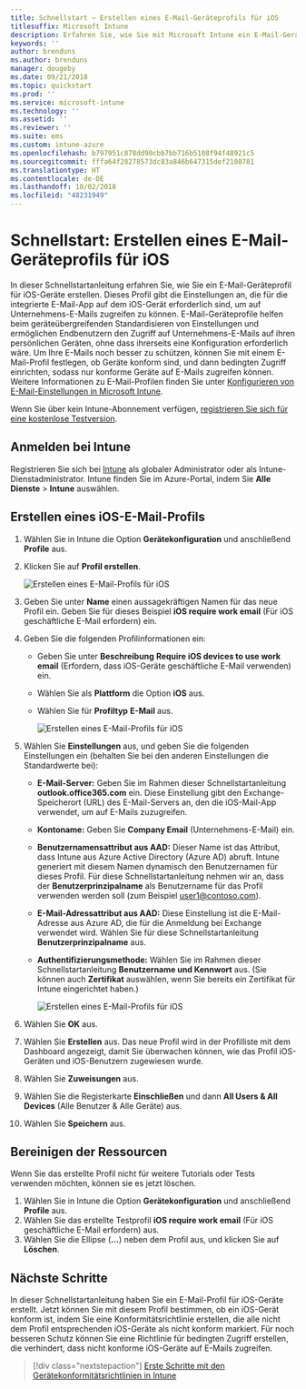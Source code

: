 ```yaml
---
title: Schnellstart – Erstellen eines E-Mail-Geräteprofils für iOS
titlesuffix: Microsoft Intune
description: Erfahren Sie, wie Sie mit Microsoft Intune ein E-Mail-Geräteprofil erstellen können, damit iOS-Geräte sicher auf Unternehmens-E-Mails zugreifen können.
keywords: ''
author: brenduns
ms.author: brenduns
manager: dougeby
ms.date: 09/21/2018
ms.topic: quickstart
ms.prod: ''
ms.service: microsoft-intune
ms.technology: ''
ms.assetid: ''
ms.reviewer: ''
ms.suite: ems
ms.custom: intune-azure
ms.openlocfilehash: b797951c878dd90cbb7bb716b5108f94f48921c5
ms.sourcegitcommit: fffa64f28278573dc83a846b647315def2108781
ms.translationtype: HT
ms.contentlocale: de-DE
ms.lasthandoff: 10/02/2018
ms.locfileid: "48231949"
---
```

# <a name="quickstart-create-an-email-device-profile-for-ios"></a>Schnellstart: Erstellen eines E-Mail-Geräteprofils für iOS

In dieser Schnellstartanleitung erfahren Sie, wie Sie ein E-Mail-Geräteprofil für iOS-Geräte erstellen. Dieses Profil gibt die Einstellungen an, die für die integrierte E-Mail-App auf dem iOS-Gerät erforderlich sind, um auf Unternehmens-E-Mails zugreifen zu können. E-Mail-Geräteprofile helfen beim geräteübergreifenden Standardisieren von Einstellungen und ermöglichen Endbenutzern den Zugriff auf Unternehmens-E-Mails auf ihren persönlichen Geräten, ohne dass ihrerseits eine Konfiguration erforderlich wäre. Um Ihre E-Mails noch besser zu schützen, können Sie mit einem E-Mail-Profil festlegen, ob Geräte konform sind, und dann bedingten Zugriff einrichten, sodass nur konforme Geräte auf E-Mails zugreifen können. Weitere Informationen zu E-Mail-Profilen finden Sie unter [Konfigurieren von E-Mail-Einstellungen in Microsoft Intune](email-settings-configure.md).

Wenn Sie über kein Intune-Abonnement verfügen, [registrieren Sie sich für eine kostenlose Testversion](free-trial-sign-up.md).

## <a name="sign-in-to-intune"></a>Anmelden bei Intune

Registrieren Sie sich bei [Intune](https://aka.ms/intuneportal) als globaler Administrator oder als Intune-Dienstadministrator. Intune finden Sie im Azure-Portal, indem Sie **Alle Dienste** > **Intune** auswählen.

## <a name="create-an-ios-email-profile"></a>Erstellen eines iOS-E-Mail-Profils
1. Wählen Sie in Intune die Option **Gerätekonfiguration** und anschließend **Profile** aus.
2. Klicken Sie auf **Profil erstellen**.
   
   ![Erstellen eines E-Mail-Profils für iOS](media/quickstart-email-profile/ios-create-profile.png)

3. Geben Sie unter **Name** einen aussagekräftigen Namen für das neue Profil ein. Geben Sie für dieses Beispiel **iOS require work email** (Für iOS geschäftliche E-Mail erfordern) ein.
4. Geben Sie die folgenden Profilinformationen ein:
   - Geben Sie unter **Beschreibung** **Require iOS devices to use work email** (Erfordern, dass iOS-Geräte geschäftliche E-Mail verwenden) ein.
   - Wählen Sie als **Plattform** die Option **iOS** aus.
   - Wählen Sie für **Profiltyp** **E-Mail** aus.
    
     ![Erstellen eines E-Mail-Profils für iOS](media/quickstart-email-profile/ios-email-profile-name.png)

5. Wählen Sie **Einstellungen** aus, und geben Sie die folgenden Einstellungen ein (behalten Sie bei den anderen Einstellungen die Standardwerte bei):
   - **E-Mail-Server:** Geben Sie im Rahmen dieser Schnellstartanleitung **outlook.office365.com** ein. Diese Einstellung gibt den Exchange-Speicherort (URL) des E-Mail-Servers an, den die iOS-Mail-App verwendet, um auf E-Mails zuzugreifen.
   - **Kontoname:** Geben Sie **Company Email** (Unternehmens-E-Mail) ein.
   - **Benutzernamensattribut aus AAD:** Dieser Name ist das Attribut, dass Intune aus Azure Active Directory (Azure AD) abruft. Intune generiert mit diesem Namen dynamisch den Benutzernamen für dieses Profil. Für diese Schnellstartanleitung nehmen wir an, dass der **Benutzerprinzipalname** als Benutzername für das Profil verwenden werden soll (zum Beispiel user1@contoso.com).
   - **E-Mail-Adressattribut aus AAD:** Diese Einstellung ist die E-Mail-Adresse aus Azure AD, die für die Anmeldung bei Exchange verwendet wird. Wählen Sie für diese Schnellstartanleitung **Benutzerprinzipalname** aus.
   - **Authentifizierungsmethode:** Wählen Sie im Rahmen dieser Schnellstartanleitung **Benutzername und Kennwort** aus. (Sie können auch **Zertifikat** auswählen, wenn Sie bereits ein Zertifikat für Intune eingerichtet haben.)
    
     ![Erstellen eines E-Mail-Profils für iOS](media/quickstart-email-profile/ios-email-profile.png)

6. Wählen Sie **OK** aus.
7. Wählen Sie **Erstellen** aus. Das neue Profil wird in der Profilliste mit dem Dashboard angezeigt, damit Sie überwachen können, wie das Profil iOS-Geräten und iOS-Benutzern zugewiesen wurde.
8. Wählen Sie **Zuweisungen** aus.
9. Wählen Sie die Registerkarte **Einschließen** und dann **All Users & All Devices** (Alle Benutzer & Alle Geräte) aus. 
10. Wählen Sie **Speichern** aus.

## <a name="clean-up-resources"></a>Bereinigen der Ressourcen
Wenn Sie das erstellte Profil nicht für weitere Tutorials oder Tests verwenden möchten, können sie es jetzt löschen.
1. Wählen Sie in Intune die Option **Gerätekonfiguration** und anschließend **Profile** aus.
2. Wählen Sie das erstellte Testprofil **iOS require work email** (Für iOS geschäftliche E-Mail erfordern) aus.
3. Wählen Sie die Ellipse (**...**) neben dem Profil aus, und klicken Sie auf **Löschen**.

## <a name="next-steps"></a>Nächste Schritte

In dieser Schnellstartanleitung haben Sie ein E-Mail-Profil für iOS-Geräte erstellt. Jetzt können Sie mit diesem Profil bestimmen, ob ein iOS-Gerät konform ist, indem Sie eine Konformitätsrichtlinie erstellen, die alle nicht dem Profil entsprechenden iOS-Geräte als nicht konform markiert. Für noch besseren Schutz können Sie eine Richtlinie für bedingten Zugriff erstellen, die verhindert, dass nicht konforme iOS-Geräte auf E-Mails zugreifen.

> [!div class="nextstepaction"]
> [Erste Schritte mit den Gerätekonformitätsrichtlinien in Intune](device-compliance-get-started.md)
